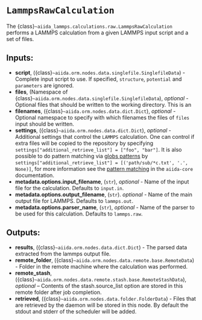 # ``LammpsRawCalculation``

The {class}`~aiida_lammps.calculations.raw.LammpsRawCalculation` performs a LAMMPS calculation from a given LAMMPS input script and a set of files.

## Inputs:

- **script**, ({class}`~aiida.orm.nodes.data.singlefile.SinglefileData`) - Complete input script to use. If specified, `structure`, `potential` and `parameters` are ignored.
- **files**, (Namespace of {class}`~aiida.orm.nodes.data.singlefile.SinglefileData`), *optional* - Optional files that should be written to the working directory. This is an
- **filenames**, ({class}`~aiida.orm.nodes.data.dict.Dict`), *optional* - Optional namespace to specify with which filenames the files of ``files`` input should be written.
- **settings**, ({class}`~aiida.orm.nodes.data.dict.Dict`), *optional* - Additional settings that control the ``LAMMPS`` calculation. One can control if extra files will be copied to the repository by specifying `settings["additional_retrieve_list"] = ["foo", "bar"]`. It is also possible to do pattern matching via [globs patterns](https://en.wikipedia.org/wiki/Glob_%28programming%29) by `settings["additional_retrieve_list"] = [('path/sub/*c.txt', '.', None)]`, for more information see the [pattern matching](https://aiida.readthedocs.io/projects/aiida-core/en/latest/topics/calculations/usage.html#pattern-matching) in the `aiida-core` documentation.
- **metadata.options.input_filename**, (`str`), *optional* - Name of the input file for the calculation. Defaults to `input.in`.
- **metadata.options.output_filename**, (`str`). *optional* - Name of the main output file for LAMMPS. Defaults to `lammps.out`.
- **metadata.options.parser_name**, (`str`), *optional* - Name of the parser to be used for this calculation. Defaults to `lammps.raw`.

## Outputs:

- **results**, ({class}`~aiida.orm.nodes.data.dict.Dict`) - The parsed data extracted from the lammps output file.
- **remote_folder**, ({class}`~aiida.orm.nodes.data.remote.base.RemoteData`) - Folder in the remote machine where the calculation was performed.
- **remote_stash**, ({class}`~aiida.orm.nodes.data.remote.stash.base.RemoteStashData`), *optional* – Contents of the stash.source_list option are stored in this remote folder after job completion.
- **retrieved**, ({class}`~aiida.orm.nodes.data.folder.FolderData`) - Files that are retrieved by the daemon will be stored in this node. By default the stdout and stderr of the scheduler will be added.
